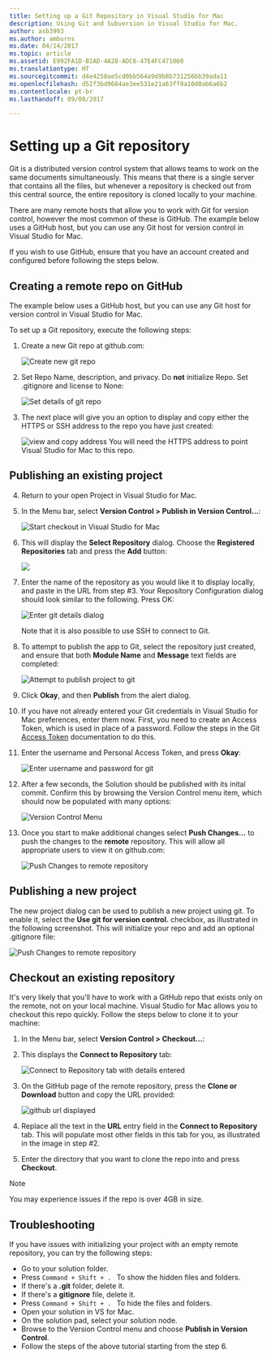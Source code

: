 ```yaml
---
title: Setting up a Git Repository in Visual Studio for Mac
description: Using Git and Subversion in Visual Studio for Mac.
author: asb3993
ms.author: amburns
ms.date: 04/14/2017
ms.topic: article
ms.assetid: E992FA1D-B2AD-4A28-ADC6-47E4FC471060
ms.translationtype: HT
ms.sourcegitcommit: d4e4258ae5cd0bb564a9d9b8b731256bb39ada11
ms.openlocfilehash: d52f3bd9684ae3ee531e21a63ff9a10d0ab6a6b2
ms.contentlocale: pt-br
ms.lasthandoff: 09/08/2017

---
```


# <a name="setting-up-a-git-repository"></a>Setting up a Git repository

Git is a distributed version control system that allows teams to work on the same documents simultaneously. This means that there is a single server that contains all the files, but whenever a repository is checked out from this central source, the entire repository is cloned locally to your machine.

There are many remote hosts that allow you to work with Git for version control, however the most common of these is GitHub. The example below uses a GitHub host, but you can use any Git host for version control in Visual Studio for Mac.

If you wish to use GitHub, ensure that you have an account created and configured before following the steps below. 

## <a name="creating-a-remote-repo-on-github"></a>Creating a remote repo on GitHub

The example below uses a GitHub host, but you can use any Git host for version control in Visual Studio for Mac.

To set up a Git repository, execute the following steps:

1. Create a new Git repo at github.com:

    ![Create new git repo](media/version-control-git1-sml.png)

2. Set Repo Name, description, and privacy. Do **not** initialize Repo. Set .gitignore and license to None:

    ![Set details of git repo](media/version-control-git2.png)

3. The next place will give you an option to display and copy either the HTTPS or SSH address to the repo you have just created:

    ![view and copy address](media/version-control-git3.png) You will need the HTTPS address to point Visual Studio for Mac to this repo.


## <a name="publishing-an-existing-project"></a>Publishing an existing project

4. Return to your open Project in Visual Studio for Mac. 

5. In the Menu bar, select **Version Control > Publish in Version Control…**:

    ![Start checkout in Visual Studio for Mac](media/version-control-git4-sml.png)

6. This will display the **Select Repository** dialog. Choose the **Registered Repositories** tab and press the **Add** button:

    ![](media/version-control-git5.png)

7. Enter the name of the repository as you would like it to display locally, and paste in the URL from step #3. Your Repository Configuration dialog should look similar to the following. Press OK: 

    ![Enter git details dialog](media/version-control-git6.png)

    Note that it is also possible to use SSH to connect to Git.

8. To attempt to publish the app to Git, select the repository just created,  and ensure that both **Module Name** and **Message** text fields are completed:

    ![Attempt to publish project to git](media/version-control-git7.png)

9. Click **Okay**, and then **Publish** from the alert dialog.

10. If you have not already entered your Git credentials in Visual Studio for Mac preferences, enter them now. First, you need to create an Access Token, which is used in place of a password. Follow the steps in the Git [Access Token](https://help.github.com/articles/creating-an-access-token-for-command-line-use/) documentation to do this.

11. Enter the username and Personal Access Token, and press **Okay**:

    ![Enter username and password for git](media/version-control-git9-sml.png)

12. After a few seconds, the Solution should be published with its inital commit. Confirm this by browsing the Version Control menu item, which should now be populated with many options: 

    ![Version Control Menu](media/version-control-git10.png)

13. Once you start to make additional changes select **Push Changes...** to push the changes to the **remote** repository. This will allow all appropriate users to view it on github.com: 

    ![Push Changes to remote repository](media/version-control-git11.png)

## <a name="publishing-a-new-project"></a>Publishing a new project

The new project dialog can be used to publish a new project using git. To enable it, select the **Use git for version control.** checkbox, as illustrated in the following screenshot. This will initialize your repo and add an optional .gitignore file:

![Push Changes to remote repository](media/version-control-git12.png)

## <a name="checkout-an-existing-repository"></a>Checkout an existing repository

It's very likely that you'll have to work with a GitHub repo that exists only on the remote, not on your local machine. Visual Studio for Mac allows you to checkout this repo quickly. Follow the steps below to clone it to your machine:

1. In the Menu bar, select **Version Control > Checkout…**:

2. This displays the **Connect to Repository** tab:

    ![Connect to Repository tab with details entered](media/version-control-git13.png)

3. On the GitHub page of the remote repository, press the **Clone or Download** button and copy the URL provided:

    ![github url displayed](media/version-control-git14.png)

4. Replace all the text in the **URL** entry field in the **Connect to Repository** tab. This will populate most other fields in this tab for you, as illustrated in the image in step #2.

5. Enter the directory that you want to clone the repo into and press **Checkout**.

> [!NOTE]
You may experience issues if the repo is over 4GB in size.

## <a name="troubleshooting"></a>Troubleshooting

If you have issues with initializing your project with an empty remote repository, you can try the following steps:

- Go to your solution folder.
- Press `Command + Shift + . ` To show the hidden files and folders.
- If there's a **.git** folder, delete it.
- If there's a **gitignore** file, delete it.
- Press `Command + Shift + . ` To hide the files and folders.
- Open your solution in VS for Mac.
- On the solution pad, select your solution node.
- Browse to the Version Control menu and choose **Publish in Version Control**.
- Follow the steps of the above tutorial starting from the step 6.
